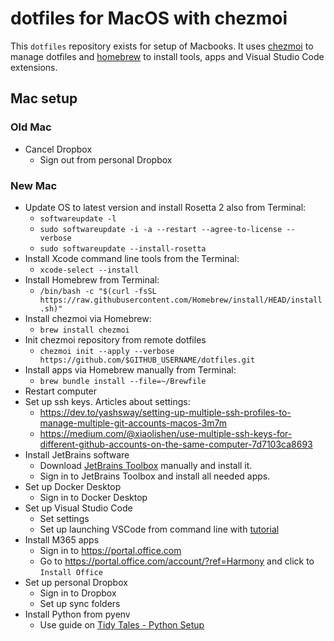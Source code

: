 # dotfiles for MacOS with chezmoi

This `dotfiles` repository exists for setup of Macbooks. It uses [chezmoi](https://www.chezmoi.io) to manage dotfiles and [homebrew](https://brew.sh) to install tools, apps and Visual Studio Code extensions.

## Mac setup

### Old Mac

- Cancel Dropbox
    - Sign out from personal Dropbox

### New Mac

- Update OS to latest version and install Rosetta 2 also from Terminal:
    - `softwareupdate -l`
    - `sudo softwareupdate -i -a --restart --agree-to-license --verbose`
    - `sudo softwareupdate --install-rosetta`
- Install Xcode command line tools from the Terminal:
    - `xcode-select --install`
- Install Homebrew from Terminal:
    - `/bin/bash -c "$(curl -fsSL https://raw.githubusercontent.com/Homebrew/install/HEAD/install.sh)"`
- Install chezmoi via Homebrew:
    - `brew install chezmoi`
- Init chezmoi repository from remote dotfiles
    - `chezmoi init --apply --verbose https://github.com/$GITHUB_USERNAME/dotfiles.git`
- Install apps via Homebrew manually from Terminal:
    - `brew bundle install --file=~/Brewfile`
- Restart computer
- Set up ssh keys. Articles about settings:
    - https://dev.to/yashsway/setting-up-multiple-ssh-profiles-to-manage-multiple-git-accounts-macos-3m7m
    - https://medium.com/@xiaolishen/use-multiple-ssh-keys-for-different-github-accounts-on-the-same-computer-7d7103ca8693
- Install JetBrains software
    - Download [JetBrains Toolbox](https://www.jetbrains.com/toolbox-app/) manually and install it.
    - Sign in to JetBrains Toolbox and install all needed apps.
- Set up Docker Desktop
    - Sign in to Docker Desktop
- Set up Visual Studio Code
    - Set settings
    - Set up launching VSCode from command line with [tutorial](https://code.visualstudio.com/docs/setup/mac#_launching-from-the-command-line)
- Install M365 apps
    - Sign in to https://portal.office.com
    - Go to https://portal.office.com/account/?ref=Harmony and click to `Install Office`
- Set up personal Dropbox
    - Sign in to Dropbox
    - Set up sync folders
- Install Python from pyenv
    - Use guide on [Tidy Tales - Python Setup](https://tidytales.ca/series/2023-01-24_reproducible-data-science/posts/python-setup)
